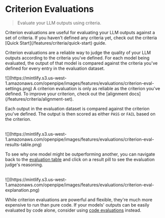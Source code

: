 # Criterion Evaluations

>  Evaluate your LLM outputs using criteria. 

<Note>
  Criterion evaluations are useful for evaluating your LLM outputs against a set of criteria. If you
  haven't defined any criteria yet, check out the criteria [Quick
  Start](/features/criteria/quick-start) guide.
</Note>

Criterion evaluations are a reliable way to judge the quality of your LLM outputs according to the criteria you've defined. For each model being evaluated, the output of that model is compared against the criteria you've defined for every entry in the evaluation dataset.

<Frame>![](https://mintlify.s3.us-west-1.amazonaws.com/openpipe/images/features/evaluations/criterion-eval-settings.png)</Frame>

<Info>
  A criterion evaluation is only as reliable as the criterion you've defined. To improve your
  criterion, check out the [alignment docs](/features/criteria/alignment-set).
</Info>

Each output in the evaluation dataset is compared against the criterion you've defined. The output is then scored as either `PASS` or `FAIL` based on the criterion.

<br />

<Frame>![](https://mintlify.s3.us-west-1.amazonaws.com/openpipe/images/features/evaluations/criterion-eval-results-table.png)</Frame>

<br />

To see why one model might be outperforming another, you can navigate back to the [evaluation table](https://app.openpipe.ai/p/BRZFEx50Pf/datasets/3e7e82c1-b066-476c-9f17-17fd85a2169b/evaluate) and click on a result pill to see the evaluation judge's reasoning.

<br />

<Frame>![](https://mintlify.s3.us-west-1.amazonaws.com/openpipe/images/features/evaluations/criterion-eval-explanation.png)</Frame>

<br />

While criterion evaluations are powerful and flexible, they're much more expensive to run than pure code. If your models' outputs can be easily evaluated by code alone, consider using [code evaluations](/features/evaluations/code) instead.
